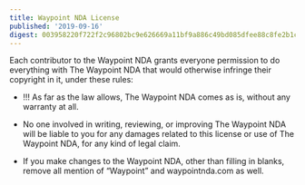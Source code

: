 ```yaml
---
title: Waypoint NDA License
published: '2019-09-16'
digest: 003958220f722f2c96802bc9e626669a11bf9a886c49bd085dfee88c8fe2b1ca
---
```


Each contributor to the Waypoint NDA grants everyone permission to do everything with The Waypoint NDA that would otherwise infringe their copyright in it, under these rules:

- !!! As far as the law allows, The Waypoint NDA comes as is, without any warranty at all.

- No one involved in writing, reviewing, or improving The Waypoint NDA will be liable to you for any damages related to this license or use of The Waypoint NDA, for any kind of legal claim.

- If you make changes to the Waypoint NDA, other than filling in blanks, remove all mention of “Waypoint” and waypointnda.com as well.
